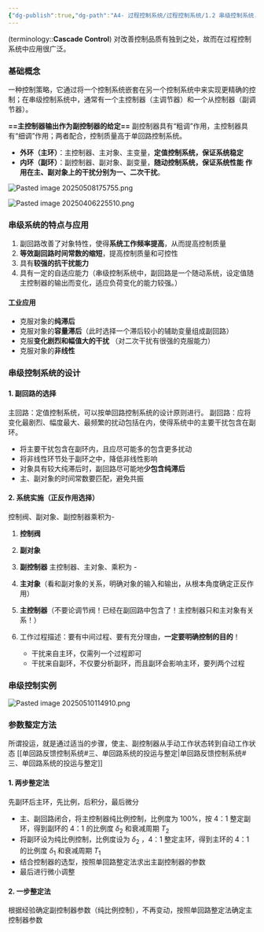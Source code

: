 ```yaml
---
{"dg-publish":true,"dg-path":"A4- 过程控制系统/过程控制系统/1.2 串级控制系统.md","permalink":"/A4- 过程控制系统/过程控制系统/1.2 串级控制系统/","dgPassFrontmatter":true,"noteIcon":"","created":"2024-06-03T15:48:11.000+08:00","updated":"2025-08-02T10:36:28.504+08:00"}
---
```



(terminology::**Cascade Control**)
对改善控制品质有独到之处，故而在过程控制系统中应用很广泛。
### 基础概念
一种控制策略，它通过将一个控制系统嵌套在另一个控制系统中来实现更精确的控制；在串级控制系统中，通常有一个主控制器（主调节器）和一个从控制器（副调节器）。

**==主控制器输出作为副控制器的给定==**
副控制器具有“粗调”作用，主控制器具有“细调”作用；两者配合，控制质量高于单回路控制系统。
- **外环（主环）**：主控制器、主对象、主变量，**定值控制系统，保证系统稳定**
- **内环（副环）**：副控制器、副对象、副变量，**随动控制系统，保证系统性能**
**作用在主、副对象上的干扰分别为一、二次干扰**。

![Pasted image 20250508175755.png](/img/user/Photo%20Resources/Pasted%20image%2020250508175755.png)

![Pasted image 20250406225510.png](/img/user/Photo%20Resources/Pasted%20image%2020250406225510.png)

### 串级系统的特点与应用
1. 副回路改善了对象特性，使得**系统工作频率提高**，从而提高控制质量
2. **等效副回路时间常数的缩短**，提高控制质量和可控性
3. 具有**较强的抗干扰能力**
4. 具有一定的自适应能力（串级控制系统中，副回路是一个随动系统，设定值随主控制器的输出而变化，适应负荷变化的能力较强。）

#### 工业应用
- 克服对象的**纯滞后**
- 克服对象的**容量滞后**（此时选择一个滞后较小的辅助变量组成副回路）
- 克服**变化剧烈和幅值大的干扰** （对二次干扰有很强的克服能力）
- 克服对象的**非线性**

### 串级控制系统的设计
#### 1. 副回路的选择
主回路：定值控制系统，可以按单回路控制系统的设计原则进行。
副回路：应将变化最剧烈、幅度最大、最频繁的扰动包括在内，使得系统中的主要干扰包含在副环。
- 将主要干扰包含在副环内，且应尽可能多的包含更多扰动
- 将非线性环节处于副环之中，降低非线性影响
- 对象具有较大纯滞后时，副回路尽可能地**少包含纯滞后**
- 主、副对象的时间常数要匹配，避免共振
#### 2. 系统实施（正反作用选择）
控制阀、副对象、副控制器乘积为-    
1. **控制阀**
2. **副对象**  
3. **副控制器**
主控制器、主对象、乘积为 -   
4. **主对象**（看和副对象的关系，明确对象的输入和输出，从根本角度确定正反作用）
5. **主控制器**（不要论调节阀！已经在副回路中包含了！主控制器只和主对象有关系！）

6. 工作过程描述：要有中间过程、要有充分理由，**一定要明确控制的目的**！
	- 干扰来自主环，仅需列一个过程即可
	- 干扰来自副环，不仅要分析副环，而且副环会影响主环，要列两个过程

### 串级控制实例
![Pasted image 20250510114910.png](/img/user/Photo%20Resources/Pasted%20image%2020250510114910.png)


### 参数整定方法
所谓投运，就是通过适当的步骤，使主、副控制器从手动工作状态转到自动工作状态
[[单回路反馈控制系统#三、单回路系统的投运与整定\|单回路反馈控制系统#三、单回路系统的投运与整定]]
#### 1. 两步整定法    
先副环后主环，先比例，后积分，最后微分
- 主、副回路闭合，将主控制器纯比例控制，比例度为 100%，按 4：1 整定副环，得到副环的 4：1 的比例度 $\delta_{2}$ 和衰减周期 $T_{2}$
- 将副环设为纯比例控制，比例度设为 $\delta_{2}$ ，4：1 整定主环，得到主环的 4：1 的比例度 $\delta_{1}$ 和衰减周期 $T_{1}$
- 结合控制器的选型，按照单回路整定法求出主副控制器的参数
- 最后进行微小调整

#### 2. 一步整定法
根据经验确定副控制器参数（纯比例控制），不再变动，按照单回路整定法确定主控制器参数


